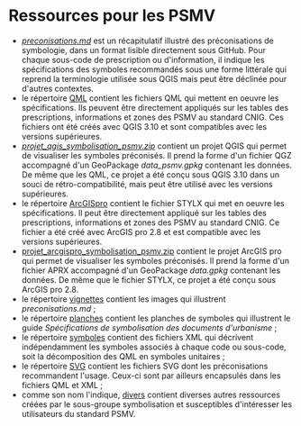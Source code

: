 # Ressources pour les PSMV

- _[preconisations.md](/PSMV/preconisations.md)_ est un récapitulatif illustré des préconisations de symbologie, dans un format lisible directement sous GitHub. Pour chaque sous-code de prescription ou d'information, il indique les spécifications des symboles recommandés sous une forme littérale qui reprend la terminologie utilisée sous QGIS mais peut être déclinée pour d'autres contextes.
- le répertoire [QML](/PSMV/QML) contient les fichiers QML qui mettent en oeuvre les spécifications. Ils peuvent être directement appliqués sur les tables des prescriptions, informations et zones des PSMV au standard CNIG. Ces fichiers ont été créés avec QGIS 3.10 et sont compatibles avec les versions supérieures.
- _[projet_qgis_symbolisation_psmv.zip](/PSMV/projet_qgis_symbolisation_psmv.zip)_ contient un projet QGIS qui permet de visualiser les symboles préconisés. Il prend la forme d'un fichier QGZ accompagné d'un GeoPackage _data_psmv.gpkg_ contenant les données. De même que les QML, ce projet a été conçu sous QGIS 3.10 dans un souci de rétro-compatibilité, mais peut être utilisé avec les versions supérieures.
- le répertoire [ArcGISpro](/PSMV/ArcGISpro) contient le fichier STYLX qui met en oeuvre les spécifications. Il peut être directement appliqué sur les tables des prescriptions, informations et zones des PSMV au standard CNIG. Ce fichier a été créé avec ArcGIS pro 2.8 et est compatible avec les versions supérieures.
- [projet_arcgispro_symbolisation_psmv.zip](/PSMV/projet_arcgispro_symbolisation_plu.zip) contient le projet ArcGIS pro qui permet de visualiser les symboles préconisés. Il prend la forme d'un fichier APRX accompagné d'un GeoPackage _data.gpkg_ contenant les données. De même que le fichier STYLX, ce projet a été conçu sous ArcGIS pro 2.8.
- le répertoire [vignettes](/PSMV/vignettes) contient les images qui illustrent _preconisations.md_ ;
- le répertoire [planches](/PSMV/planches) contient les planches de symboles qui illustrent le guide *Spécifications de symbolisation des documents d'urbanisme* ;
- le répertoire [symboles](/PSMV/symboles) contient des fichiers XML qui décrivent indépendamment les symboles associés à chaque code ou sous-code, soit la décomposition des QML en symboles unitaires ;
- le répertoire [SVG](/PSMV/SVG) contient les fichiers SVG dont les préconisations recommandent l'usage. Ceux-ci sont par ailleurs encapsulés dans les fichiers QML et XML ;
- comme son nom l'indique, [divers](/PSMV/divers) contient diverses autres ressources créées par le sous-groupe symbolisation et susceptibles d'intéresser les utilisateurs du standard PSMV.
